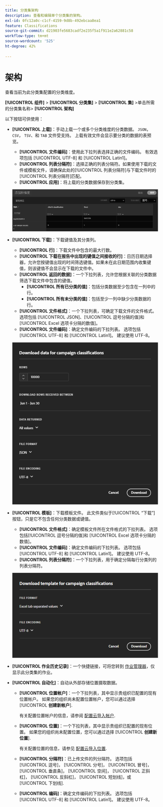 ```yaml
---
title: 分类集架构
description: 查看和编辑单个分类集的架构。
exl-id: 0fc12a0c-c1cf-4159-9d8b-492ebcaa8ea1
feature: Classifications
source-git-commit: d21903fe5683cadf2e235f5a1f911e2a62881c58
workflow-type: tm+mt
source-wordcount: '525'
ht-degree: 42%

---
```


# 架构

查看当前为此分类集配置的分类维度。

**[!UICONTROL 组件]** > **[!UICONTROL 分类集]** > **[!UICONTROL 集]** >单击所需的分类集名称> **[!UICONTROL 架构]**

以下按钮可供使用：

<!--* **[!UICONTROL Add]**: Adds an empty row so that you can add a classification dimension to the schema.-->
* **[!UICONTROL 上载]**：手动上载一个或多个分类维度的分类数据。 `JSON`， `CSV`， `TSV`、和 `TAB` 文件受支持。 上载有效文件会显示要分类的数据的表预览。
   * **[!UICONTROL 文件编码]**：使用此下拉列表选择正确的文件编码。 有效选项包括 [!UICONTROL UTF-8] 和 [!UICONTROL Latin1]。
   * **[!UICONTROL 列表分隔符]**：选择正确的列表分隔符。如果使用下载的文件或模板文件，请确保此处的[!UICONTROL 列表分隔符]与下载文件时的[!UICONTROL 列表分隔符]匹配。
   * **[!UICONTROL 应用]**：将上载的分类数据保存到分类集。

  ![分类集上传](../../assets/classification-set-upload.png)

* **[!UICONTROL 下载]**：下载键值及其分类列。
   * **[!UICONTROL 行]**：下载文件中包含的最大行数。
   * **[!UICONTROL 下载在报告中出现的键值之间接收的行]**：日历日期选择器，允许您按键值出现的时间筛选键值。如果未在此日期范围内收集键值，则该键值不会显示在下载的文件中。
   * **[!UICONTROL 返回的数据]**：一个下拉列表，允许您根据关联的分类数据筛选下载文件中包含的键值。
      * **[!UICONTROL 所有已分类的值]**：包括分类数据至少包含在一列中的行。
      * **[!UICONTROL 所有未分类的值]**：包括至少一列中缺少分类数据的行。
   * **[!UICONTROL 文件格式]**：一个下拉列表，可确定下载文件的文件格式。 选项包括 [!UICONTROL JSON]、[!UICONTROL 逗号分隔的值]和 [!UICONTROL Excel 选项卡分隔的数值]。
   * **[!UICONTROL 文件编码]**：确定文件编码的下拉列表。 选项包括 [!UICONTROL UTF-8] 和 [!UICONTROL Latin1]。 建议使用 UTF-8。

  ![分类集下载](../../assets/classification-set-download.png)

* **[!UICONTROL 模板]**：下载模板文件。 此文件类似于[!UICONTROL “下载”]按钮，只是它不包含任何分类数据或键值。
   * **[!UICONTROL 文件格式]**：确定模板文件所在文件格式的下拉列表。 选项包括[!UICONTROL 逗号分隔的值]和 [!UICONTROL Excel 选项卡分隔的数值]。
   * **[!UICONTROL 文件编码]**：确定文件编码的下拉列表。 选项包括 [!UICONTROL UTF-8] 和 [!UICONTROL Latin1]。 建议使用 UTF-8。
   * **[!UICONTROL 列表分隔符]**：一个下拉列表，用于确定分隔每行分类列的列表分隔符。

  ![分类集模板](../../assets/classification-set-template.png)

* **[!UICONTROL 作业历史记录]**：一个快捷链接，可将您转到 [作业管理器](../job-manager.md)，仅显示此分类集的作业。
* **[!UICONTROL 自动化]**：自动从外部存储位置摄取数据。
   * **[!UICONTROL 位置帐户]**：一个下拉列表，其中显示贵组织已配置的现有位置帐户。 如果您的组织尚未配置位置帐户，您可以通过选择 [!UICONTROL **创建新帐户**].

     有关配置位置帐户的信息，请参阅 [配置云导入帐户](/help/components/locations/configure-import-accounts.md).

   * **[!UICONTROL 位置]**：一个下拉列表，其中显示贵组织已配置的现有位置。 如果您的组织尚未配置位置，您可以通过选择 [!UICONTROL **创建新位置**].

     有关配置位置的信息，请参见 [配置云导入位置](/help/components/locations/configure-import-locations.md).

   * **[!UICONTROL 分隔符]**：已上传文件的列分隔符。 选项包括 [!UICONTROL 逗号]， [!UICONTROL 分号]， [!UICONTROL 冒号]， [!UICONTROL 垂直条]， [!UICONTROL 空间]， [!UICONTROL 正斜杠]， [!UICONTROL 反斜杠]， [!UICONTROL 短划线]，或 [!UICONTROL 下划线].

   * **[!UICONTROL 编码]**：确定文件编码的下拉列表。 选项包括 [!UICONTROL UTF-8] 和 [!UICONTROL Latin1]。 建议使用 UTF-8。

